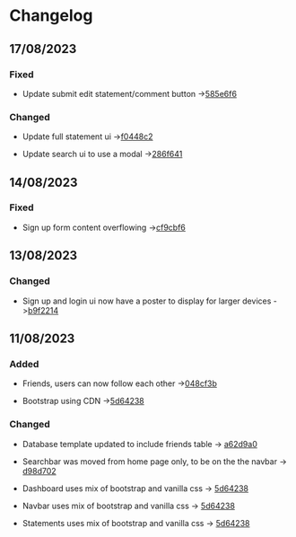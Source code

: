 # Changelog

## 17/08/2023

### Fixed
- Update submit edit statement/comment button ->[585e6f6](https://github.com/Laptop-Salad/SpectrumDebate/commit/585e6f607af82b7a56df158c7191b9b174971642)

### Changed
- Update full statement ui ->[f0448c2](https://github.com/Laptop-Salad/SpectrumDebate/commit/f0448c23372aea1c4846b85fc430f2b854c6524f)

- Update search ui to use a modal ->[286f641](https://github.com/Laptop-Salad/SpectrumDebate/commit/286f6417e2df6d6d872ed242b6167ac20d6d84ac)

## 14/08/2023

### Fixed 
- Sign up form content overflowing ->[cf9cbf6](https://github.com/Laptop-Salad/SpectrumDebate/commit/cf9cbf6c7f1bb0a863985cff52e1818bd140868a)

## 13/08/2023

### Changed
- Sign up and login ui now have a poster to display for larger devices ->[b9f2214](https://github.com/Laptop-Salad/SpectrumDebate/commit/b9f2214c4126493f8d1559dd5f2eb93006d2cf46)

## 11/08/2023

### Added
- Friends, users can now follow each other ->[048cf3b](https://github.com/Laptop-Salad/SpectrumDebate/commit/048cf3b033c6dedff52ad61954ebfb0f51b5c7c8)

- Bootstrap using CDN ->[5d64238](https://github.com/Laptop-Salad/SpectrumDebate/commit/5d64238fe5e267a2d958301dd27442e7501b809f)

### Changed
- Database template updated to include friends table -> [a62d9a0](https://github.com/Laptop-Salad/SpectrumDebate/commit/a62d9a028c7a6c0ab904555bfa37288b344be368)

- Searchbar was moved from home page only, to be on the the navbar -> [d98d702](https://github.com/Laptop-Salad/SpectrumDebate/commit/d98d7021d29550b750ab17c6903c636f76dfabd7)

- Dashboard uses mix of bootstrap and vanilla css -> [5d64238](https://github.com/Laptop-Salad/SpectrumDebate/commit/5d64238fe5e267a2d958301dd27442e7501b809f)

- Navbar uses mix of bootstrap and vanilla css -> [5d64238](https://github.com/Laptop-Salad/SpectrumDebate/commit/5d64238fe5e267a2d958301dd27442e7501b809f)

- Statements uses mix of bootstrap and vanilla css -> [5d64238](https://github.com/Laptop-Salad/SpectrumDebate/commit/5d64238fe5e267a2d958301dd27442e7501b809f)




